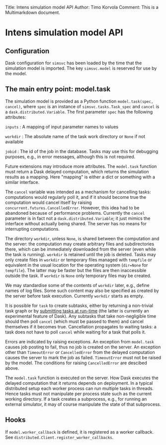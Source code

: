 Title: Intens simulation model API
Author: Timo Korvola
Comment: This is a Multimarkdown document.

# Intens simulation model API

## Configuration

Dask configuration for `simsvc` has been loaded by the time that the
simulation model is imported.  The key `simsvc.model` is reserved for
use by the model.

## The main entry point: model.task

The simulation model is provided as a Python function
`model.task(spec, cancel)`, where `spec` is an instance of
`simsvc.tasks.Task_spec` and `cancel` is a
`dask.distributed.Variable`.  The first parameter `spec` has the
following attributes:

`inputs`
:	A mapping of input parameter names to values

`workdir`
:	The absolute name of the task work directory or `None` if not
    available

`jobid`
:   The id of the job in the database.  Tasks may use this for
    debugging purposes, e.g., in error messages, although this is not
    required.

Future extensions may introduce more attributes.  The `model.task`
function must return a Dask delayed computation, which returns the
simulation results as a mapping.  Here "mapping" is either a dict or
something with a similar interface.

The `cancel` variable was intended as a mechanism for cancelling
tasks: computations would regularly poll it, and if it should become
true the computation would cancel itself by raising
`concurrent.futures.CancelledError`.  However, this idea had to be
abandoned because of performance problems.  Currently the `cancel`
parameter is in fact not a `dask.distributed.Variable`; it just mimics
the interface without actually being shared.  The server has no means
for interrupting computations.

The directory `workdir`, unless `None`, is shared between the
computation and the server: the computation may create arbitrary files
and subdirectories there, which can be immediately downloaded from the
server (even while the task is running).  `workdir` is retained until
the job is deleted.  Tasks may only create files in `workdir` or
temporary files managed with `tempfile` or equivalent in the usual
location for the operating system (`dir=None` for `tempfile`).  The
latter may be faster but the files are then inaccessible outside the
task.  If `workdir` is `None` only temporary files may be created.

We may standardise some of the contents of `workdir` later, e.g.,
define names of log files.  Some such content may also be specified as
created by the server before task execution.  Currently `workdir`
starts as empty.

It is possible for `task` to create subtasks, either by returning a
non-trivial task graph or by [submitting tasks at run-time][runtime
tasks] (the latter is currently an experimental feature of Dask).  Any
subtasks that take non-negligible time should then poll `cancel`
(which must be passed to them) and cancel themselves if it becomes
true.  Cancellation propagates to waiting tasks: a task does not have
to poll `cancel` while waiting for a task that polls it.

Errors are indicated by raising exceptions.  An exception from
`model.task` causes job posting to fail, thus no job is created on the
server.  An exception other than `TimeoutError` or `CancelledError`
from the delayed computation causes the server to mark the job as
failed.  `TimeoutError` must not be raised by the model.  The
conditions for raising `CancelledError` are descibed above.

The `model.task` function is executed on the server.  How Dask
executes the delayed computation that it returns depends on
deployment.  In a typical distributed setup each worker process can
run multiple tasks in threads.  Hence tasks must not manipulate per
process state such as the current working directory.  If a task
creates a subprocess, e.g., for running an external simulator, it may
of course manipulate the state of that subprocess.

[runtime tasks]: https://distributed.readthedocs.io/en/latest/task-launch.html

## Hooks

If `model.worker_callback` is defined, it is registered as a worker
callback.  See `distributed.Client.register_worker_callbacks`.
